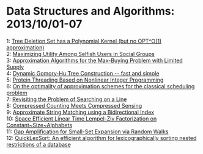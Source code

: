 # Data Structures and Algorithms: 2013/10/01-07  
1: [Tree Deletion Set has a Polynomial Kernel (but no OPT^O(1)  approximation)](https://doi.org/10.48550/arXiv.1309.7891)  
2: [Maximizing Utility Among Selfish Users in Social Groups](https://doi.org/10.48550/arXiv.1309.7935)  
3: [Approximation Algorithms for the Max-Buying Problem with Limited Supply](https://doi.org/10.48550/arXiv.1309.7955)  
4: [Dynamic Gomory-Hu Tree Construction -- fast and simple](https://doi.org/10.48550/arXiv.1310.0178)  
5: [Protein Threading Based on Nonlinear Integer Programming](https://doi.org/10.48550/arXiv.1310.0395)  
6: [On the optimality of approximation schemes for the classical scheduling  problem](https://doi.org/10.48550/arXiv.1310.0398)  
7: [Revisiting the Problem of Searching on a Line](https://doi.org/10.48550/arXiv.1310.1048)  
8: [Compressed Counting Meets Compressed Sensing](https://doi.org/10.48550/arXiv.1310.1076)  
9: [Approximate String Matching using a Bidirectional Index](https://doi.org/10.48550/arXiv.1310.1440)  
10: [Space Efficient Linear Time Lempel-Ziv Factorization on  Constant~Size~Alphabets](https://doi.org/10.48550/arXiv.1310.1448)  
11: [Gap Amplification for Small-Set Expansion via Random Walks](https://doi.org/10.48550/arXiv.1310.1493)  
12: [QuickLexSort: An efficient algorithm for lexicographically sorting  nested restrictions of a database](https://doi.org/10.48550/arXiv.1310.1649)  